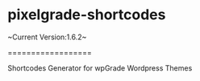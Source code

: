 pixelgrade-shortcodes
==================

~Current Version:1.6.2~

==================

Shortcodes Generator for wpGrade Wordpress Themes
